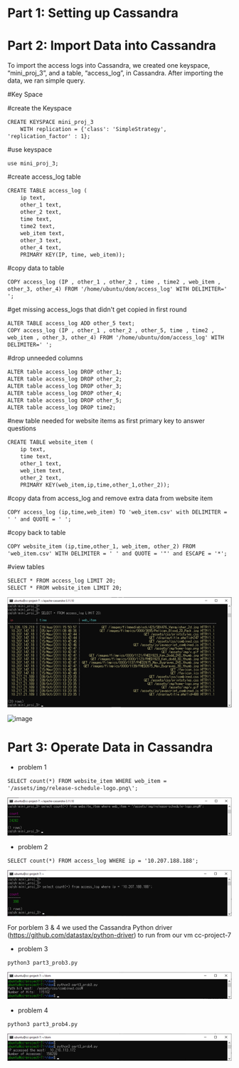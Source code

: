 # Part 1: Setting up Cassandra
# Part 2: Import Data into Cassandra


To import the access logs into Cassandra, we created one keyspace, “mini_proj_3”, and a table, “access_log”, in Cassandra. After importing the data, we ran simple query. 

#Key Space

#create the Keyspace
```
CREATE KEYSPACE mini_proj_3
    WITH replication = {'class': 'SimpleStrategy', 'replication_factor' : 1};
```

#use keyspace
```
use mini_proj_3;
```

#create access_log table

```
CREATE TABLE access_log (
	ip text,
	other_1 text,
	other_2 text,
	time text,
	time2 text,
	web_item text,
	other_3 text,
	other_4 text,	
	PRIMARY KEY(IP, time, web_item));
```

#copy data to table	
```
COPY access_log (IP , other_1 , other_2 , time , time2 , web_item , other_3, other_4) FROM '/home/ubuntu/dom/access_log' WITH DELIMITER=' ';
```

#get missing access_logs that didn't get copied in first round
```
ALTER TABLE access_log ADD other_5 text;
COPY access_log (IP , other_1 , other_2 , other_5, time , time2 , web_item , other_3, other_4) FROM '/home/ubuntu/dom/access_log' WITH DELIMITER=' ';	
```
#drop unneeded columns
```
ALTER table access_log DROP other_1;
ALTER table access_log DROP other_2;
ALTER table access_log DROP other_3;
ALTER table access_log DROP other_4;
ALTER table access_log DROP other_5;
ALTER table access_log DROP time2;
```
#new table needed for website items as first primary key to answer questions
```
CREATE TABLE website_item (
	ip text, 
	time text,
	other_1 text, 
	web_item text, 
	other_2 text, 
	PRIMARY KEY(web_item,ip,time,other_1,other_2));
```
#copy data from access_log and remove extra data from website item
```
COPY access_log (ip,time,web_item) TO 'web_item.csv' with DELIMITER = ' ' and QUOTE = ' ';
```
#copy back to table
```
COPY website_item (ip,time,other_1, web_item, other_2) FROM 'web_item.csv' WITH DELIMITER = ' ' and QUOTE = '"' and ESCAPE = '*';
```

#view tables
```
SELECT * FROM access_log LIMIT 20;
SELECT * FROM website_item LIMIT 20;
```
![image](https://github.com/SBalexLEE/a/blob/main/Picture2.png)

![image](https://github.com/SBalexLEE/cloud_project3/blob/main/Picture7.png)

# Part 3: Operate Data in Cassandra 

* problem 1
```
SELECT count(*) FROM website_item WHERE web_item = '/assets/img/release-schedule-logo.png\';
```
![image](https://github.com/SBalexLEE/a/blob/main/Picture3.png)


* problem 2
```
SELECT count(*) FROM access_log WHERE ip = '10.207.188.188';
```
![image](https://github.com/SBalexLEE/a/blob/main/Picture4.png)

For porblem 3 & 4 we used the Cassandra Python driver (https://github.com/datastax/python-driver) to run from our vm cc-project-7 

* problem 3
```
python3 part3_prob3.py
```

![image](https://github.com/SBalexLEE/a/blob/main/Picture5.png)

* problem 4
```
python3 part3_prob4.py
```

![image](https://github.com/SBalexLEE/a/blob/main/Picture6.png)

